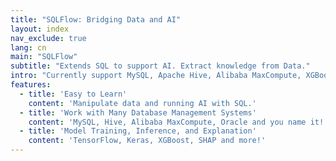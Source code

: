 ```yaml
---
title: "SQLFlow: Bridging Data and AI"
layout: index
nav_exclude: true
lang: cn
main: "SQLFlow"
subtitle: "Extends SQL to support AI. Extract knowledge from Data."
intro: "Currently support MySQL, Apache Hive, Alibaba MaxCompute, XGBoost and TensorFlow."
features: 
  - title: 'Easy to Learn'
    content: 'Manipulate data and running AI with SQL.'
  - title: 'Work with Many Database Management Systems'
    content: 'MySQL, Hive, Alibaba MaxCompute, Oracle and you name it!'
  - title: 'Model Training, Inference, and Explanation'
    content: 'TensorFlow, Keras, XGBoost, SHAP and more!'
---
```

